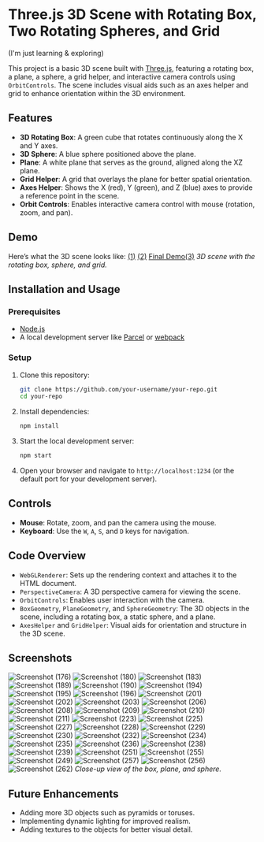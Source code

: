 # Three.js 3D Scene with Rotating Box, Two Rotating Spheres, and Grid
(I'm just learning & exploring)

This project is a basic 3D scene built with [Three.js](https://threejs.org/), featuring a rotating box, a plane, a sphere, a grid helper, and interactive camera controls using `OrbitControls`. The scene includes visual aids such as an axes helper and grid to enhance orientation within the 3D environment.

## Features
- **3D Rotating Box**: A green cube that rotates continuously along the X and Y axes.
- **3D Sphere**: A blue sphere positioned above the plane.
- **Plane**: A white plane that serves as the ground, aligned along the XZ plane.
- **Grid Helper**: A grid that overlays the plane for better spatial orientation.
- **Axes Helper**: Shows the X (red), Y (green), and Z (blue) axes to provide a reference point in the scene.
- **Orbit Controls**: Enables interactive camera control with mouse (rotation, zoom, and pan).

## Demo
Here’s what the 3D scene looks like:
[(1)](https://github.com/user-attachments/assets/e5fcf061-22c1-4218-8695-a472e0832224)
[(2)](https://github.com/user-attachments/assets/8857d227-02af-41c9-9594-e422b8c22ae7)
[Final Demo(3)](https://github.com/user-attachments/assets/159ad4dd-05ff-43eb-a07c-8a6a9df2d9f1)
*3D scene with the rotating box, sphere, and grid.*

## Installation and Usage

### Prerequisites
- [Node.js](https://nodejs.org/)
- A local development server like [Parcel](https://parceljs.org/) or [webpack](https://webpack.js.org/)

### Setup
1. Clone this repository:
    ```bash
    git clone https://github.com/your-username/your-repo.git
    cd your-repo
    ```

2. Install dependencies:
    ```bash
    npm install
    ```

3. Start the local development server:
    ```bash
    npm start
    ```

4. Open your browser and navigate to `http://localhost:1234` (or the default port for your development server).

## Controls
- **Mouse**: Rotate, zoom, and pan the camera using the mouse.
- **Keyboard**: Use the `W`, `A`, `S`, and `D` keys for navigation.

## Code Overview
- `WebGLRenderer`: Sets up the rendering context and attaches it to the HTML document.
- `PerspectiveCamera`: A 3D perspective camera for viewing the scene.
- `OrbitControls`: Enables user interaction with the camera.
- `BoxGeometry`, `PlaneGeometry`, and `SphereGeometry`: The 3D objects in the scene, including a rotating box, a static sphere, and a plane.
- `AxesHelper` and `GridHelper`: Visual aids for orientation and structure in the 3D scene.
  
## Screenshots

![Screenshot (176)](https://github.com/user-attachments/assets/dd5a04cf-2fc3-4f1e-863e-d8d3eea429b2)
![Screenshot (180)](https://github.com/user-attachments/assets/419eb883-0f10-4a4f-a2f4-ee29a565b723)
![Screenshot (183)](https://github.com/user-attachments/assets/08580871-7b85-4147-9616-f5ee49255a7a)
![Screenshot (189)](https://github.com/user-attachments/assets/11ef02e7-7c36-46da-af74-5f9587bd4957)
![Screenshot (190)](https://github.com/user-attachments/assets/3acb12fe-1b19-4590-9736-84b3f861f6f7)
![Screenshot (194)](https://github.com/user-attachments/assets/78eedf8b-7962-4647-b18e-9ff32fae9cca)
![Screenshot (195)](https://github.com/user-attachments/assets/24623793-2a47-4ec4-9ff8-bbada848bc57)
![Screenshot (196)](https://github.com/user-attachments/assets/7f157547-1924-46c4-b2b5-7ccd41387810)
![Screenshot (201)](https://github.com/user-attachments/assets/e3736ec5-145d-4b75)
![Screenshot (202)](https://github.com/user-attachments/assets/e3f01435-d131-4af2-bd53-720ade1544b7)
![Screenshot (203)](https://github.com/user-attachments/assets/80fbfc50-6b9b-4d62-b7cc-8c56934adb70)
![Screenshot (206)](https://github.com/user-attachments/assets/0354c8b7-f721-4465-80f0-48802be810ac)
![Screenshot (208)](https://github.com/user-attachments/assets/f10791e3-6b6d-4145-94d9-d8508a2c597c)
![Screenshot (209)](https://github.com/user-attachments/assets/532ea097-0962-4a6b-80b7-6ee4e753091e)
![Screenshot (210)](https://github.com/user-attachments/assets/63f4fbbf-f3dc-4eef-b2cf-92f75e0afafb)
![Screenshot (211)](https://github.com/user-attachments/assets/bcc45901-0721-4a8f-beb1-fa847c2a691b)
![Screenshot (223)](https://github.com/user-attachments/assets/30e3a724-575c-47c7-a28a-6511ada89601)
![Screenshot (225)](https://github.com/user-attachments/assets/fdc5c997-12b7-45f5-a444-2e6309e57b7b)
![Screenshot (227)](https://github.com/user-attachments/assets/d0090ccd-7dba-440e-982c-3b78e2eb1abe)
![Screenshot (228)](https://github.com/user-attachments/assets/7b962191-7212-483c-8a78-7d675f7e5cd7)
![Screenshot (229)](https://github.com/user-attachments/assets/dd88c430-7cf5-4c65-9b37-f2ae74f83fe8)
![Screenshot (230)](https://github.com/user-attachments/assets/0b2b968b-5a9c-4f3f-8130-ae8dd6f5fc9d)
![Screenshot (232)](https://github.com/user-attachments/assets/22d411b1-3051-40a9-bedf-a4fae1974bf5)
![Screenshot (234)](https://github.com/user-attachments/assets/a4b668b4-a2ea-48a0-bcac-a0debdf38a3b)
![Screenshot (235)](https://github.com/user-attachments/assets/03859fe2-730a-4c0f-9d28-63db8921c330)
![Screenshot (236)](https://github.com/user-attachments/assets/bfca219e-ad21-45de-aedc-bfab8654f43b)
![Screenshot (238)](https://github.com/user-attachments/assets/f0566950-1b7b-4451-a605-8a2ca70ff073)
![Screenshot (239)](https://github.com/user-attachments/assets/eeda4ccd-8e40-44fa-9a23-14c92c62cc7c)
![Screenshot (251)](https://github.com/user-attachments/assets/a89c5214-59e1-4bae-ab4c-1b7a73c9e44e)
![Screenshot (255)](https://github.com/user-attachments/assets/c16d9f98-bada-4cfb-a669-453f1f27bb8d)
![Screenshot (249)](https://github.com/user-attachments/assets/8b1fd4ad-cf05-49cb-85b3-4afd4bce4afe)
![Screenshot (257)](https://github.com/user-attachments/assets/413e9b90-a91b-4c41-b7d9-424fa1d59416)
![Screenshot (256)](https://github.com/user-attachments/assets/e5310475-f483-465a-9193-2127bed01ba0)
![Screenshot (262)](https://github.com/user-attachments/assets/c5255c48-29e1-479a-8cb8-aa1337baf1c0)
*Close-up view of the box, plane, and sphere.*

## Future Enhancements

- Adding more 3D objects such as pyramids or toruses.
- Implementing dynamic lighting for improved realism.
- Adding textures to the objects for better visual detail.
